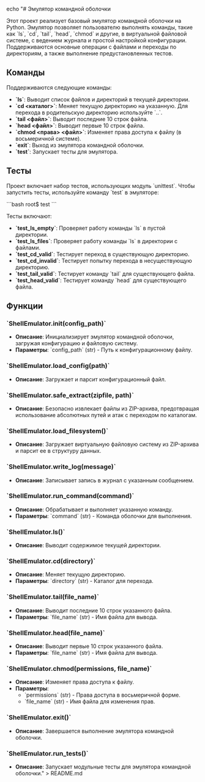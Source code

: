 echo "# Эмулятор командной оболочки

Этот проект реализует базовый эмулятор командной оболочки на Python. Эмулятор позволяет пользователю выполнять команды, такие как \`ls\`, \`cd\`, \`tail\`, \`head\`, \`chmod\` и другие, в виртуальной файловой системе, с ведением журнала и простой настройкой конфигурации. Поддерживаются основные операции с файлами и переходы по директориям, а также выполнение предустановленных тестов.

## Команды

Поддерживаются следующие команды:

- **\`ls\`**: Выводит список файлов и директорий в текущей директории.
- **\`cd <каталог>\`**: Меняет текущую директорию на указанную. Для перехода в родительскую директорию используйте \`..\`.
- **\`tail <файл>\`**: Выводит последние 10 строк файла.
- **\`head <файл>\`**: Выводит первые 10 строк файла.
- **\`chmod <права> <файл>\`**: Изменяет права доступа к файлу (в восьмеричной системе).
- **\`exit\`**: Выход из эмулятора командной оболочки.
- **\`test\`**: Запускает тесты для эмулятора.
## Тесты

Проект включает набор тестов, использующих модуль \`unittest\`. Чтобы запустить тесты, используйте команду \`test\` в эмуляторе:

\`\`\`bash
root$ test
\`\`\`

Тесты включают:

- **\`test_ls_empty\`**: Проверяет работу команды \`ls\` в пустой директории.
- **\`test_ls_files\`**: Проверяет работу команды \`ls\` в директории с файлами.
- **\`test_cd_valid\`**: Тестирует переход в существующую директорию.
- **\`test_cd_invalid\`**: Тестирует попытку перехода в несуществующую директорию.
- **\`test_tail_valid\`**: Тестирует команду \`tail\` для существующего файла.
- **\`test_head_valid\`**: Тестирует команду \`head\` для существующего файла.

## Функции

### \`ShellEmulator.__init__(config_path)\`
- **Описание**: Инициализирует эмулятор командной оболочки, загружая конфигурацию и файловую систему.
- **Параметры**: \`config_path\` (str) - Путь к конфигурационному файлу.

### \`ShellEmulator.load_config(path)\`
- **Описание**: Загружает и парсит конфигурационный файл.

### \`ShellEmulator.safe_extract(zipfile, path)\`
- **Описание**: Безопасно извлекает файлы из ZIP-архива, предотвращая использование абсолютных путей и атак с переходом по каталогам.

### \`ShellEmulator.load_filesystem()\`
- **Описание**: Загружает виртуальную файловую систему из ZIP-архива и парсит ее в структуру данных.

### \`ShellEmulator.write_log(message)\`
- **Описание**: Записывает запись в журнал с указанным сообщением.

### \`ShellEmulator.run_command(command)\`
- **Описание**: Обрабатывает и выполняет указанную команду.
- **Параметры**: \`command\` (str) - Команда оболочки для выполнения.

### \`ShellEmulator.ls()\`
- **Описание**: Выводит содержимое текущей директории.

### \`ShellEmulator.cd(directory)\`
- **Описание**: Меняет текущую директорию.
- **Параметры**: \`directory\` (str) - Каталог для перехода.

### \`ShellEmulator.tail(file_name)\`
- **Описание**: Выводит последние 10 строк указанного файла.
- **Параметры**: \`file_name\` (str) - Имя файла для вывода.

### \`ShellEmulator.head(file_name)\`
- **Описание**: Выводит первые 10 строк указанного файла.
- **Параметры**: \`file_name\` (str) - Имя файла для вывода.

### \`ShellEmulator.chmod(permissions, file_name)\`
- **Описание**: Изменяет права доступа к файлу.
- **Параметры**: 
  - \`permissions\` (str) - Права доступа в восьмеричной форме.
  - \`file_name\` (str) - Имя файла для изменения прав.

### \`ShellEmulator.exit()\`
- **Описание**: Завершается выполнение эмулятора командной оболочки.

### \`ShellEmulator.run_tests()\`
- **Описание**: Запускает модульные тесты для эмулятора командной оболочки." > README.md
